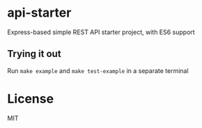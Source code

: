 # api-starter

Express-based simple REST API starter project, with ES6 support

## Trying it out

Run `make example` and `make test-example` in a separate terminal

# License

MIT
